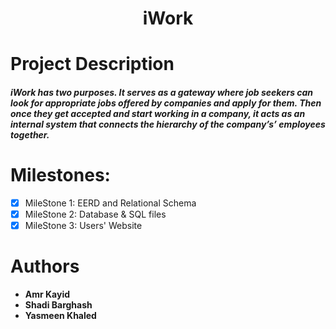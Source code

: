 <h1 align="center"> iWork  </h1>

# Project Description
##### iWork has two purposes. It serves as a gateway where job seekers can look for appropriate jobs offered by companies and apply for them. Then once they get accepted and start working in a company, it acts as an internal system that connects the hierarchy of the company’s’ employees together.

# Milestones:
- [x] MileStone 1: EERD and Relational Schema
- [x] MileStone 2: Database & SQL files
- [x] MileStone 3: Users' Website

# Authors
* **Amr Kayid**
* **Shadi Barghash**
* **Yasmeen Khaled**

